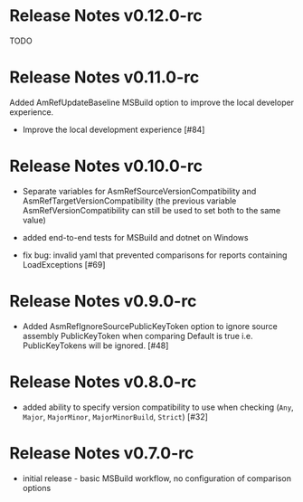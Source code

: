 # Release Notes v0.12.0-rc
TODO

# Release Notes v0.11.0-rc
Added AmRefUpdateBaseline MSBuild option to improve the local developer experience.
* Improve the local development experience [#84]

# Release Notes v0.10.0-rc

* Separate variables for AsmRefSourceVersionCompatibility and AsmRefTargetVersionCompatibility
(the previous variable AsmRefVersionCompatibility can still be used to set both to the same value)

* added end-to-end tests for MSBuild and dotnet on Windows

* fix bug: invalid yaml that prevented comparisons for reports containing LoadExceptions [#69]

# Release Notes v0.9.0-rc

* Added AsmRefIgnoreSourcePublicKeyToken option to ignore source assembly PublicKeyToken when comparing
Default is true i.e. PublicKeyTokens will be ignored. [#48]

# Release Notes v0.8.0-rc

* added ability to specify version compatibility to use when checking (`Any`, `Major`, `MajorMinor`, `MajorMinorBuild`, `Strict`) [#32]

# Release Notes v0.7.0-rc

* initial release - basic MSBuild workflow, no configuration of comparison options





